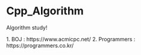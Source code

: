 # Cpp_Algorithm
Algorithm study!

<PS URL>
1. BOJ : https://www.acmicpc.net/
2. Programmers : https://programmers.co.kr/
